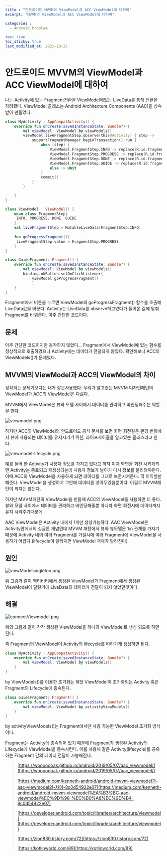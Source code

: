 ```yaml
---
title : "안드로이드 MVVM의 ViewModel과 ACC ViewModel에 대하여"
excerpt: "MVVM의 ViewModel과 ACC ViewModel에 대하여"

categories :
  - Android.Problem

toc: true
toc_sticky: true
last_modified_at: 2021-10-25 
---
```


# 안드로이드 MVVM의 ViewModel과 ACC ViewModel에 대하여

나는 Activity에 있는 Fragment전환을 ViewModel에있는 LiveData를 통해 전환을 하려했다. ViewModel 클래스는 Android Architecture Components (AAC)을 상속받아 만들었다.

```kotlin
class MyActivity : AppCompatActivity() {
    override fun onCreate(savedInstanceState: Bundle?) {
        val viewModel: ViewModel by viewModels()
        viewModel.liveFragmentStep.observe(this@Activity) { step ->
            supportFragmentManager.beginTransaction().run {
                when (step) {
                    ViewModel.FragmentStep.INFO -> replace(R.id.fragment_container_view, GuideFragment(), "info_fragment")
                    ViewModel.FragmentStep.PROGRESS -> replace(R.id.fragment_container_view, ProgressFragment(), "progress_fragment")
                    ViewModel.FragmentStep.DONE -> replace(R.id.fragment_container_view, DoneFragment(), "done_fragment")
                    ViewModel.FragmentStep.GUIDE -> replace(R.id.fragment_container_view, GuideSelfFragment(), "guide_fragment")
                    else -> Unit
                }
                commit()
            }
        }

    }
}
```

```kotlin
class ViewModel : ViewModel() {
    enum class FragmentStep{
     INFO, PROGRESS, DONE, GUIDE
    }
    val liveFragmentStep = MutableLiveData(FragmentStep.INFO)
    
    fun goProgressFragment(){
     liveFragmentStep.value = FragmentStep.PROGRESS
    }
}
```

```kotlin
class GuideFragment: Fragment() {
    override fun onCreate(savedInstanceState: Bundle?) {
        val viewModel: ViewModel by viewModels()
        binding.okButton.setOnClickListener{
            viewModel.goProgressFragment()
            }
    }
}
```

Fragment에서 버튼을 누르면 ViewModel의 goProgressFragment() 함수를 호출해 LiveData값을 바꾼다.  Activity는 LiveData를 observe하고있다가 들어온 값에 맞춰 Fragment를 바꿔준다. 아주 간단한 코드이다.

## 문제

아주 간단한 코드이지만 동작하지 않았다... Fragment에서 ViewModel에 있는 함수를 정상적으로 호출하였으나 Activity에는 데이터가 전달되지 않았다. 확인해보니 ACC의 ViewModels()가 문제였다.

## MVVM의 ViewModel과 ACC의 ViewModel의 차이

정확히는 문제기보다는 내가 잘못사용했다. 우리가 알고있는 MVVM 디자인패턴의 ViewModel과 ACC의 ViewModel은 다르다.

MVVM에서 ViewModel은 뷰와 모델 사이에서 데이터를 관리하고 바인딩해주는 역할을 한다.

![viewmodel.png](/assets/images/viewmodel.png)

하지만 ACC의 ViewModel의 안드로이드 공식 문서를 보면 화면 회전같은 환경 변화에서 뷰에 사용되는 데이터를 유지시키기 위한, 라이프사이클을 알고있는 클래스라고 한다.

![viewmodel-lifecycle.png](/assets/images/viewmodel-lifecycle.png)

예를 들어 한 Activity가 사용자 정보를 가지고 있다고 하자 이때 화면을 회전 시키게되면 Activity는 종료되고 재생성되는데 사용자 정보가 날아가 다시 정보를 불러와야한다. 이때 ACC의 ViewModel을 사용하게 되면 데이터를 그대로 보존시켜준다. 딱 이역할만 해준다. ViewModel을 생성하고 그안에 데이터를 넣어두었을뿐이다. 이걸로 MVVM패턴이 되지는 않는다.

하지만 MVVM패턴의 ViewModel을 만들때 ACC의 ViewModel를 사용하면 더 좋다. 뷰와 모델 사이에서 데이터를 관리하고 바인딩해줄뿐 아니라 화면 회전시에 데이터까지 유지 시켜주기때문에.

AAC ViewModel은 Activity 내에서 1개만 생성가능하다. AAC ViewModel은 Activity안에서의 싱글톤 개념인데 MVVM 패턴에서 뷰와 뷰모델은 1:n 관계를 가지기 때문에 Activity 내의 여러 Fragment를 가질시에 여러 Fragment에 ViewModel을 사용하기 어렵다.(lifecycle이 달라지면 ViewModel 객체가 달라진다)

## 원인

![viewModelsingleton.png](/assets/images/viewModelsingleton.png)

위 그림과 같이 액티비티에서 생성된 ViewModel과 Fragment에서 생성된 ViewModel이 달랐기에 LiveData의 데이터가 전달이 되지 않았던것이다.

## 해결

![connectViewmodel.png](/assets/images/connectViewmodel.png)

위의 그림과 같이 각각 생성된 ViewModel을 하나의 ViewModel로 생성 되도록 하면 된다.

즉 Fragment의 ViewModel이 Activity의 lifecycle를 따라가게 생성하면 된다.

```kotlin
class MyActivity : AppCompatActivity() {
    override fun onCreate(savedInstanceState: Bundle?) {
        val viewModel: ViewModel by viewModels()
    }
}
```

by ViewModels()를 이용한 초기화는 해당 ViewModel이 초기화되는 Activity 혹은 Fragment의 Lifecycle에 종속된다.

```kotlin
class GuideFragment: Fragment() {
    override fun onCreate(savedInstanceState: Bundle?) {
        val viewModel: ViewModel by activityViewModels()
    }
}
```

by activityViewModels()는 Fragment에서만 사용 가능한 ViewModel 초기화 방식이다.

Fragment는 Activity에 종속되어 있기 때문에 Fragment가 생성된 Activity의 Lifecycle에 ViewModel을 종속시킨다. 이를 사용해 같은 Activity(lifecycle)를 공유하는 Fragment 간의 데이터 전달이 가능해진다.

> [https://wooooooak.github.io/android/2019/05/07/aac_viewmodel/](https://wooooooak.github.io/android/2019/05/07/aac_viewmodel/)
>
> [https://medium.com/kenneth-android/android-mvvm-viewmodel과-aac-viewmodel의-차이-8c0d54922e07](https://medium.com/kenneth-android/android-mvvm-viewmodel%EA%B3%BC-aac-viewmodel%EC%9D%98-%EC%B0%A8%EC%9D%B4-8c0d54922e07)
>
> [https://developer.android.com/topic/libraries/architecture/viewmodel](https://developer.android.com/topic/libraries/architecture/viewmodel)
>
> [https://zion830.tistory.com/72](https://zion830.tistory.com/72)
>
> [https://kotlinworld.com/89](https://kotlinworld.com/89)
>